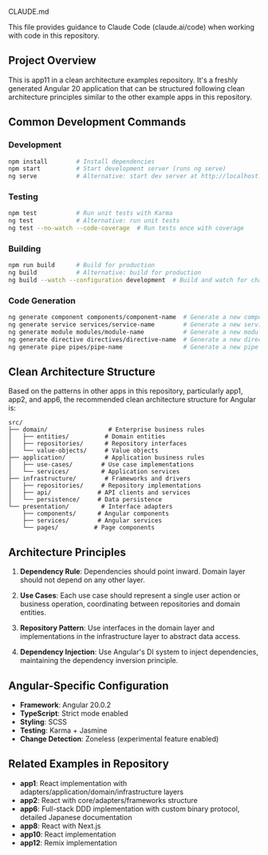  CLAUDE.md

This file provides guidance to Claude Code (claude.ai/code) when working with code in this repository.

## Project Overview

This is app11 in a clean architecture examples repository. It's a freshly generated Angular 20 application that can be structured following clean architecture principles similar to the other example apps in this repository.

## Common Development Commands

### Development
```bash
npm install        # Install dependencies
npm start          # Start development server (runs ng serve)
ng serve           # Alternative: start dev server at http://localhost:4200/
```

### Testing
```bash
npm test           # Run unit tests with Karma
ng test            # Alternative: run unit tests
ng test --no-watch --code-coverage  # Run tests once with coverage
```

### Building
```bash
npm run build      # Build for production
ng build           # Alternative: build for production
ng build --watch --configuration development  # Build and watch for changes
```

### Code Generation
```bash
ng generate component components/component-name  # Generate a new component
ng generate service services/service-name        # Generate a new service
ng generate module modules/module-name           # Generate a new module
ng generate directive directives/directive-name  # Generate a new directive
ng generate pipe pipes/pipe-name                 # Generate a new pipe
```

## Clean Architecture Structure

Based on the patterns in other apps in this repository, particularly app1, app2, and app6, the recommended clean architecture structure for Angular is:

```
src/
├── domain/                 # Enterprise business rules
│   ├── entities/          # Domain entities
│   ├── repositories/      # Repository interfaces
│   └── value-objects/     # Value objects
├── application/           # Application business rules
│   ├── use-cases/        # Use case implementations
│   └── services/         # Application services
├── infrastructure/        # Frameworks and drivers
│   ├── repositories/     # Repository implementations
│   ├── api/             # API clients and services
│   └── persistence/     # Data persistence
└── presentation/         # Interface adapters
    ├── components/      # Angular components
    ├── services/        # Angular services
    └── pages/          # Page components

```

## Architecture Principles

1. **Dependency Rule**: Dependencies should point inward. Domain layer should not depend on any other layer.

2. **Use Cases**: Each use case should represent a single user action or business operation, coordinating between repositories and domain entities.

3. **Repository Pattern**: Use interfaces in the domain layer and implementations in the infrastructure layer to abstract data access.

4. **Dependency Injection**: Use Angular's DI system to inject dependencies, maintaining the dependency inversion principle.

## Angular-Specific Configuration

- **Framework**: Angular 20.0.2
- **TypeScript**: Strict mode enabled
- **Styling**: SCSS
- **Testing**: Karma + Jasmine
- **Change Detection**: Zoneless (experimental feature enabled)

## Related Examples in Repository

- **app1**: React implementation with adapters/application/domain/infrastructure layers
- **app2**: React with core/adapters/frameworks structure
- **app6**: Full-stack DDD implementation with custom binary protocol, detailed Japanese documentation
- **app8**: React with Next.js
- **app10**: React implementation
- **app12**: Remix implementation